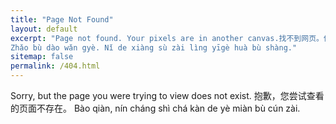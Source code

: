 ```yaml
---
title: "Page Not Found"
layout: default
excerpt: "Page not found. Your pixels are in another canvas.找不到网页。你的像素在另一个画布上。
Zhǎo bù dào wǎn gyè. Nǐ de xiàng sù zài lìng yīgè huà bù shàng."
sitemap: false
permalink: /404.html
---
```


Sorry, but the page you were trying to view does not exist.
抱歉，您尝试查看的页面不存在。
Bào qiàn, nín cháng shì chá kàn de yè miàn bù cún zài.
